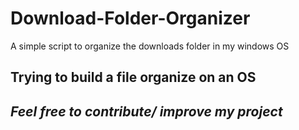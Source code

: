 # Download-Folder-Organizer
A simple script to organize the downloads folder in my windows OS
## Trying to build a file organize on an OS
## *Feel free to contribute/ improve my project*
